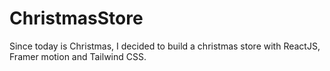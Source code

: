 # ChristmasStore
 Since today is Christmas, I decided to build a christmas store with ReactJS, Framer motion and Tailwind CSS. 
